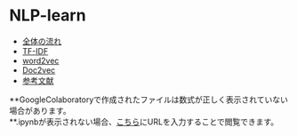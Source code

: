 # NLP-learn
- [全体の流れ](https://github.com/Fishing-oboro/NLP-learn/blob/main/index/%E6%A6%82%E8%A6%81.md)
- [TF-IDF](https://github.com/Fishing-oboro/NLP-learn/blob/main/index/TF_IDF%E3%81%AB%E3%81%A4%E3%81%84%E3%81%A6.ipynb) 
- [word2vec](https://github.com/Fishing-oboro/NLP-learn/blob/main/index/word2vec.ipynb)
- [Doc2vec](https://github.com/Fishing-oboro/NLP-learn/blob/main/index/Doc2vec.ipynb)   
- [参考文献](https://github.com/Fishing-oboro/NLP-learn/blob/main/index/%E5%8F%82%E8%80%83%E8%A8%98%E4%BA%8B.md)  

**GoogleColaboratoryで作成されたファイルは数式が正しく表示されていない場合があります。  
**.ipynbが表示されない場合、[こちら](https://nbviewer.jupyter.org/)にURLを入力することで閲覧できます。
